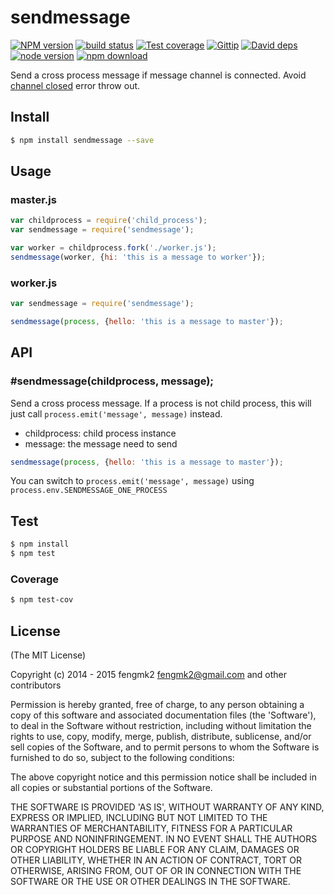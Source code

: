 sendmessage
=======

[![NPM version][npm-image]][npm-url]
[![build status][travis-image]][travis-url]
[![Test coverage][coveralls-image]][coveralls-url]
[![Gittip][gittip-image]][gittip-url]
[![David deps][david-image]][david-url]
[![node version][node-image]][node-url]
[![npm download][download-image]][download-url]

[npm-image]: https://img.shields.io/npm/v/sendmessage.svg?style=flat-square
[npm-url]: https://npmjs.org/package/sendmessage
[travis-image]: https://img.shields.io/travis/node-modules/sendmessage.svg?style=flat-square
[travis-url]: https://travis-ci.org/node-modules/sendmessage
[coveralls-image]: https://img.shields.io/coveralls/node-modules/sendmessage.svg?style=flat-square
[coveralls-url]: https://coveralls.io/r/node-modules/sendmessage?branch=master
[gittip-image]: https://img.shields.io/gittip/fengmk2.svg?style=flat-square
[gittip-url]: https://www.gittip.com/fengmk2/
[david-image]: https://img.shields.io/david/node-modules/sendmessage.svg?style=flat-square
[david-url]: https://david-dm.org/node-modules/sendmessage
[node-image]: https://img.shields.io/badge/node.js-%3E=_0.10-green.svg?style=flat-square
[node-url]: http://nodejs.org/download/
[download-image]: https://img.shields.io/npm/dm/sendmessage.svg?style=flat-square
[download-url]: https://npmjs.org/package/sendmessage

Send a cross process message if message channel is connected.
Avoid [channel closed](https://github.com/joyent/node/blob/cfcb1de130867197cbc9c6012b7e84e08e53d032/lib/child_process.js#L411) error throw out.

## Install

```bash
$ npm install sendmessage --save
```

## Usage

### master.js

```js
var childprocess = require('child_process');
var sendmessage = require('sendmessage');

var worker = childprocess.fork('./worker.js');
sendmessage(worker, {hi: 'this is a message to worker'});
```

### worker.js

```js
var sendmessage = require('sendmessage');

sendmessage(process, {hello: 'this is a message to master'});
```

## API

### #sendmessage(childprocess, message);

Send a cross process message.
If a process is not child process, this will just call `process.emit('message', message)` instead.

- childprocess: child process instance
- message: the message need to send

```js
sendmessage(process, {hello: 'this is a message to master'});
```

You can switch to `process.emit('message', message)` using `process.env.SENDMESSAGE_ONE_PROCESS`

## Test

```bash
$ npm install
$ npm test
```

### Coverage

```bash
$ npm test-cov
```

## License

(The MIT License)

Copyright (c) 2014 - 2015 fengmk2 <fengmk2@gmail.com> and other contributors

Permission is hereby granted, free of charge, to any person obtaining
a copy of this software and associated documentation files (the
'Software'), to deal in the Software without restriction, including
without limitation the rights to use, copy, modify, merge, publish,
distribute, sublicense, and/or sell copies of the Software, and to
permit persons to whom the Software is furnished to do so, subject to
the following conditions:

The above copyright notice and this permission notice shall be
included in all copies or substantial portions of the Software.

THE SOFTWARE IS PROVIDED 'AS IS', WITHOUT WARRANTY OF ANY KIND,
EXPRESS OR IMPLIED, INCLUDING BUT NOT LIMITED TO THE WARRANTIES OF
MERCHANTABILITY, FITNESS FOR A PARTICULAR PURPOSE AND NONINFRINGEMENT.
IN NO EVENT SHALL THE AUTHORS OR COPYRIGHT HOLDERS BE LIABLE FOR ANY
CLAIM, DAMAGES OR OTHER LIABILITY, WHETHER IN AN ACTION OF CONTRACT,
TORT OR OTHERWISE, ARISING FROM, OUT OF OR IN CONNECTION WITH THE
SOFTWARE OR THE USE OR OTHER DEALINGS IN THE SOFTWARE.
